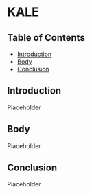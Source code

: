 # KALE <!-- omit in toc -->

## Table of Contents <!-- omit in toc -->

- [Introduction](#introduction)
- [Body](#body)
- [Conclusion](#conclusion)

## Introduction

Placeholder

## Body

Placeholder

## Conclusion

Placeholder
